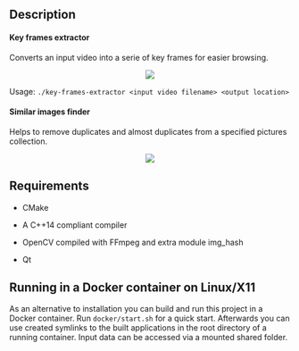 ## Description

#### Key frames extractor

Converts an input video into a serie of key frames for easier browsing.

<p align="center">
  <img src="https://user-images.githubusercontent.com/37025359/45453867-ba5c1700-b6ea-11e8-9cae-2847bc745f14.jpg">
</p>

Usage: `./key-frames-extractor <input video filename> <output location>`

#### Similar images finder

Helps to remove duplicates and almost duplicates from a specified pictures collection.

<p align="center">
  <img src="https://user-images.githubusercontent.com/37025359/45453877-bcbe7100-b6ea-11e8-8080-b601d207fc94.jpg">
</p>

## Requirements

* CMake

* A C++14 compliant compiler

* OpenCV compiled with FFmpeg and extra module img_hash

* Qt

## Running in a Docker container on Linux/X11

As an alternative to installation you can build and run this project in a Docker container. Run `docker/start.sh` for a quick start. Afterwards you can use created symlinks to the built applications in the root directory of a running container. Input data can be accessed via a mounted shared folder.
